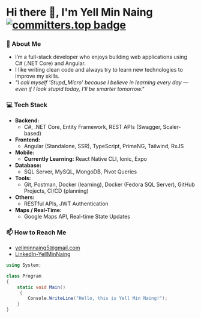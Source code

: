 # Hi there 👋, I'm Yell Min Naing [![committers.top badge](https://user-badge.committers.top/myanmar_private/YellMinNaing-micro.svg)](https://user-badge.committers.top/myanmar_private/YellMinNaing-micro)

### 🔭 About Me
- I’m a full-stack developer who enjoys building web applications using C# (.NET Core) and Angular.
- I like writing clean code and always try to learn new technologies to improve my skills.
- *"I call myself 'Stupd_Micro' because I believe in learning every day — even if I look stupid today, I’ll be smarter tomorrow."*


### 💻 Tech Stack
* **Backend:**
    * C#, .NET Core, Entity Framework, REST APIs (Swagger, Scaler-based)
* **Frontend:**
    * Angular (Standalone, SSR), TypeScript, PrimeNG, Tailwind, RxJS
* **Mobile:**
    * **Currently Learning:** React Native CLI, Ionic, Expo
* **Database:**
    * SQL Server, MySQL, MongoDB, Pivot Queries
* **Tools:**
    * Git, Postman, Docker (learning), Docker (Fedora SQL Server), GitHub Projects, CI/CD (planning)
* **Others:**
    * RESTful APIs, JWT Authentication
* **Maps / Real-Time:**
    * Google Maps API, Real-time State Updates

### 📫 How to Reach Me
- [yellminnaing5@gmail.com](mailto:yellminnaing5@gmail.com)
- [LinkedIn-YellMinNaing](https://www.linkedin.com/in/yellminnaing/)

```csharp
using System;

class Program
{
    static void Main()
     {
        Console.WriteLine("Hello, this is Yell Min Naing!");
    }
}

